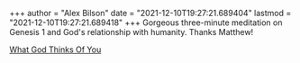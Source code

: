 +++
author = "Alex Bilson"
date = "2021-12-10T19:27:21.689404"
lastmod = "2021-12-10T19:27:21.689418"
+++
Gorgeous three-minute meditation on Genesis 1 and God's relationship with humanity. Thanks Matthew!

[What God Thinks Of You](https://youtu.be/zaXDPA8IzaE)